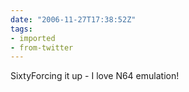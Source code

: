 ```yaml
---
date: "2006-11-27T17:38:52Z"
tags:
- imported
- from-twitter
---
```

SixtyForcing it up - I love N64 emulation!
